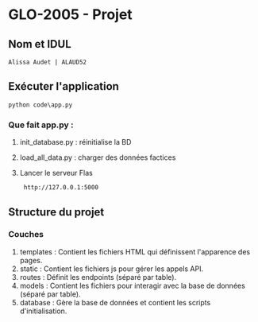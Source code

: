 # GLO-2005 - Projet
## Nom et IDUL

    Alissa Audet | ALAUD52

## Exécuter l'application

    python code\app.py

### Que fait app.py : 
1. init_database.py : réinitialise la BD
2. load_all_data.py : charger des données factices
3. Lancer le serveur Flas

        http://127.0.0.1:5000

## Structure du projet
### Couches
1. templates :	Contient les fichiers HTML qui définissent l'apparence des pages.
2. static : Contient les fichiers js pour gérer les appels API.
3. routes : Définit les endpoints (séparé par table).
4. models : Contient les fichiers pour interagir avec la base de données (séparé par table).
5. database : Gère la base de données et contient les scripts d'initialisation.



